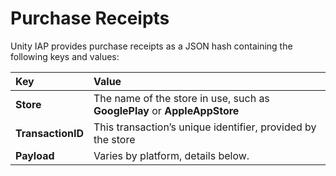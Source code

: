 # Purchase Receipts

Unity IAP provides purchase receipts as a JSON hash containing the following keys and values:

|Key|Value|
|:---|:---|
|__Store__|The name of the store in use, such as **GooglePlay** or **AppleAppStore**|
|__TransactionID__|This transaction’s unique identifier, provided by the store|
|__Payload__|Varies by platform, details below.|
